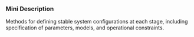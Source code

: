 ### Mini Description

Methods for defining stable system configurations at each stage, including specification of parameters, models, and operational constraints.
